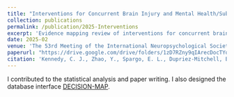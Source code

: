 ```yaml
---
title: "Interventions for Concurrent Brain Injury and Mental Health/Substance Use: Evidence Mapping Review, Equity Examination, & Development of an Interactive Knowledge Mobilization Platform"
collection: publications
permalink: /publication/2025-Interventions
excerpt: 'Evidence mapping review of interventions for concurrent brain injury and mental health/substance use.' 
date: 2025-02
venue: 'The 53rd Meeting of the International Neuropsychological Society'
paperurl: "https://drive.google.com/drive/folders/1zD7RZny9qIArecDocTYq53vLp6__RiDW?usp=sharing"
citation: 'Kennedy, C. J., Zhao, Y., Spargo, E. L., Dupriez-Mitchell, B., Gavas, N., Rees, D., Premji, Z., Woodin, E., Schmidt, J., Breese Biagioni, J., & Garcia-Barrera, M. A. (2025, February). "Interventions for Concurrent Brain Injury and Mental Health/Substance Use: Evidence Mapping Review, Equity Examination, & Development of an Interactive Knowledge Mobilization Platform." <i>The 53rd Meeting of the International Neuropsychological Society, New Orleans, LA, USA.</i> (conference poaster presentation).'
---
```


I contributed to the statistical analysis and paper writing. I also designed the database interface <a href="https://decision-map.com/">DECISION-MAP</a>.
